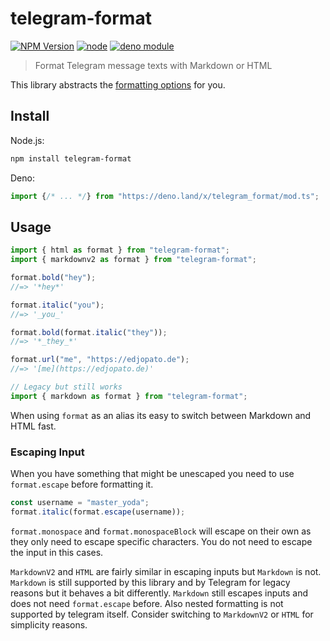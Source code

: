 # telegram-format

[![NPM Version](https://img.shields.io/npm/v/telegram-format.svg)](https://www.npmjs.com/package/telegram-format)
[![node](https://img.shields.io/node/v/telegram-format.svg)](https://www.npmjs.com/package/telegram-format)
[![deno module](https://shield.deno.dev/x/telegram_format)](https://deno.land/x/telegram_format)

> Format Telegram message texts with Markdown or HTML

This library abstracts the
[formatting options](https://core.telegram.org/bots/api#formatting-options) for
you.

## Install

Node.js:

```bash
npm install telegram-format
```

Deno:

```ts
import {/* ... */} from "https://deno.land/x/telegram_format/mod.ts";
```

## Usage

```js
import { html as format } from "telegram-format";
import { markdownv2 as format } from "telegram-format";

format.bold("hey");
//=> '*hey*'

format.italic("you");
//=> '_you_'

format.bold(format.italic("they"));
//=> '*_they_*'

format.url("me", "https://edjopato.de");
//=> '[me](https://edjopato.de)'

// Legacy but still works
import { markdown as format } from "telegram-format";
```

When using `format` as an alias its easy to switch between Markdown and HTML
fast.

### Escaping Input

When you have something that might be unescaped you need to use `format.escape`
before formatting it.

```js
const username = "master_yoda";
format.italic(format.escape(username));
```

`format.monospace` and `format.monospaceBlock` will escape on their own as they
only need to escape specific characters. You do not need to escape the input in
this cases.

`MarkdownV2` and `HTML` are fairly similar in escaping inputs but `Markdown` is
not. `Markdown` is still supported by this library and by Telegram for legacy
reasons but it behaves a bit differently. `Markdown` still escapes inputs and
does not need `format.escape` before. Also nested formatting is not supported by
telegram itself. Consider switching to `MarkdownV2` or `HTML` for simplicity
reasons.
